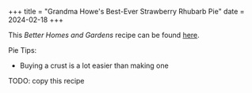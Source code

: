 +++
title = "Grandma Howe's Best-Ever Strawberry Rhubarb Pie"
date = 2024-02-18
+++

This *Better Homes and Gardens* recipe can be found [here](https://www.bhg.com/recipe/best-ever-strawberry-rhubarb-pie/).

Pie Tips:
- Buying a crust is a lot easier than making one

TODO: copy this recipe